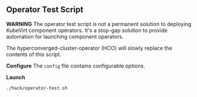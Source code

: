 ## Operator Test Script
**WARNING** The operator test script is not a permanent solution to deploying
KubeVirt component operators.  It's a stop-gap solution to provide automation
for launching component operators.

The hyperconverged-cluster-operator (HCO) will slowly replace the contents of
this script.

**Configure**
The ```config``` file contains configurable options.

**Launch**
```bash
./hack/operator-test.sh
```
